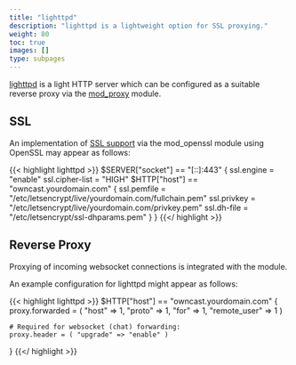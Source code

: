 ```yaml
---
title: "lighttpd"
description: "lighttpd is a lightweight option for SSL proxying."
weight: 80
toc: true
images: []
type: subpages
---
```


[lighttpd](https://www.lighttpd.net/) is a light HTTP server which can be configured as a suitable reverse proxy via the [mod_proxy](https://redmine.lighttpd.net/projects/lighttpd/wiki/Mod_proxy) module.

## SSL

An implementation of [SSL support](https://redmine.lighttpd.net/projects/lighttpd/wiki/Docs_SSL) via the mod_openssl module using OpenSSL may appear as follows:

{{< highlight lighttpd >}}
$SERVER["socket"] == "[::]:443" {
ssl.engine = "enable"
ssl.cipher-list = "HIGH"
$HTTP["host"] == "owncast.yourdomain.com" {
ssl.pemfile = "/etc/letsencrypt/live/yourdomain.com/fullchain.pem"
ssl.privkey = "/etc/letsencrypt/live/yourdomain.com/privkey.pem"
ssl.dh-file = "/etc/letsencrypt/ssl-dhparams.pem"
}
}
{{</ highlight >}}

## Reverse Proxy

Proxying of incoming websocket connections is integrated with the module.

An example configuration for lighttpd might appear as follows:

{{< highlight lighttpd >}}
$HTTP["host"] == "owncast.yourdomain.com" {
proxy.forwarded = ( "host" => 1,
"proto" => 1,
"for" => 1,
"remote_user" => 1 )

    # Required for websocket (chat) forwarding:
    proxy.header = ( "upgrade" => "enable" )

}
{{</ highlight >}}
